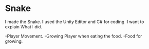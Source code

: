# Snake

I made the Snake.
I used the Unity Editor and C# for coding.
I want to explain What I did.

-Player Movement.
-Growing Player when eating the food.
-Food for growing.
